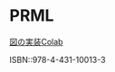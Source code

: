 # PRML

[図の実装Colab](https://colab.research.google.com/drive/1vK13hNbUdfivmDnf_GWUE7T3iM0QPUTI?usp=sharing)  <br>


ISBN::978-4-431-10013-3
